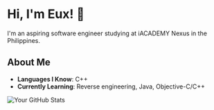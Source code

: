 

# Hi, I'm Eux! 👋

I'm an aspiring software engineer studying at iACADEMY Nexus in the Philippines.

## About Me

- **Languages I Know**: C++
- **Currently Learning**: Reverse engineering, Java, Objective-C/C++

![Your GitHub Stats](https://github-readme-stats.vercel.app/api?username=Aethereux&show_icons=true&theme=radical)
